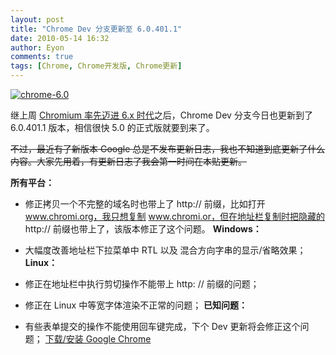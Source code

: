 ```yaml
---
layout: post
title: "Chrome Dev 分支更新至 6.0.401.1"
date: 2010-05-14 16:32
author: Eyon
comments: true
tags: [Chrome, Chrome开发版, Chrome更新]
---
```

<a href="http://img.chromi.org/2010/05/chrome-6.0.png">![](http://img.chromi.org/2010/05/chrome-6.0.png "chrome-6.0")</a>

继上周 [Chromium 率先迈进 6.x 时代](http://www.chromi.org/archives/4595)之后，Chrome Dev 分支今日也更新到了 6.0.401.1 版本，相信很快 5.0 的正式版就要到来了。

<del datetime="2010-05-14T10:49:01+00:00">不过，最近有了新版本 Google 总是不发布更新日志，我也不知道到底更新了什么内容。大家先用着，有更新日志了我会第一时间在本贴更新。</del>

**所有平台：**


*   修正拷贝一个不完整的域名时也带上了 http:// 前缀，比如打开 www.chromi.org，我只想复制 www.chromi.or，但在地址栏复制时把隐藏的 http:// 前缀也带上了，该版本修正了这个问题。
**Windows：**


*   大幅度改善地址栏下拉菜单中 RTL 以及 混合方向字串的显示/省略效果；
**Linux：**


*   修正在地址栏中执行剪切操作不能带上 http: // 前缀的问题；
*   修正在 Linux 中等宽字体渲染不正常的问题；
**已知问题：**


*   有些表单提交的操作不能使用回车键完成，下个 Dev 更新将会修正这个问题；
[下载/安装 Google Chrome](http://www.chromi.org/chromedownload)
